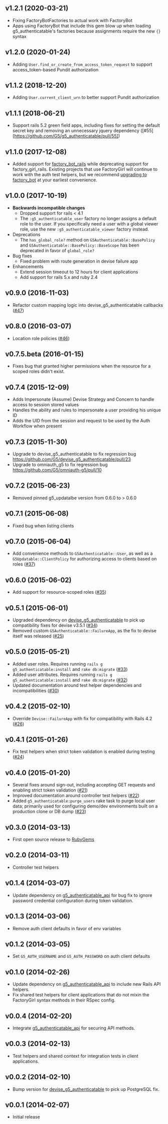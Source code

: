 ## v1.2.1 (2020-03-21)
* Fixing FactoryBotFactories to actual work with FactoryBot
* Apps using FactoryBot that include this gem blow up when loading g5_authenticatable's factories
because assignments require the new `{}` syntax 


## v1.2.0 (2020-01-24)
* Adding `User.find_or_create_from_access_token_request` to support access_token-based Pundit authorization
## v1.1.2 (2018-12-20)
* Adding `User.current_client_urn` to better support Pundit authorization
## v1.1.1 (2018-06-21)

* Support rails 5.2 green field apps, including fixes for setting the default
  secret key and removing an unnecessary jquery dependency
  ([#55][https://github.com/G5/g5_authenticatable/pull/55])

## v1.1.0 (2017-12-08)

* Added support for [factory_bot_rails](https://github.com/thoughtbot/factory_bot_rails)
  while deprecating support for factory_girl_rails. Existing projects that use
  FactoryGirl will continue to work with the auth test helpers, but we recommend
  [upgrading to factory_bot](https://github.com/thoughtbot/factory_bot/blob/4-9-0-stable/UPGRADE_FROM_FACTORY_GIRL.md)
  at your earliest convenience.

## v1.0.0 (2017-10-19)

* **Backwards incompatible changes**
  * Dropped support for rails < 4.1
  * The `:g5_authenticatable_user` factory no longer assigns a default role to
  the user. If you specifically need a user with a global viewer role, use the
  new `:g5_authenticatable_viewer` factory instead.
* Deprecations
  * The `has_global_role?` method on `G5Authenticatable::BasePolicy` and
  `G5Authenticatable::BasePolicy::BaseScope` has been deprecated in favor of
  `global_role?`
* Bug fixes
  * Fixed problem with route generation in devise failure app
* Enhancements
  * Extend session timeout to 12 hours for client applications
  * Add support for rails 5.x and ruby 2.4

## v0.9.0 (2016-11-03)

* Refactor custom mapping logic into devise_g5_authenticatable callbacks
  ([#47](https://github.com/G5/g5_authenticatable/pull/47))

## v0.8.0 (2016-03-07)

* Location role policies
  ([#46](https://github.com/G5/g5_authenticatable/pull/46))

## v0.7.5.beta (2016-01-15)

* Fixes bug that granted higher permissions when the resource for a scoped roles didn't exist.

## v0.7.4 (2015-12-09)

* Adds Impersonate (Assume) Devise Strategy and Concern to handle access to session stored values
* Handles the ability and rules to impersonate a user providing his unique ID
* Adds the UID from the session and request to be used by the Auth Workflow when present

## v0.7.3 (2015-11-30)
* Upgrade to devise_g5_authenticatable to fix regression bug https://github.com/G5/devise_g5_authenticatable/pull/23
* Upgrade to omniauth_g5 to fix regression bug https://github.com/G5/omniauth-g5/pull/10

## v0.7.2 (2015-06-23)

* Removed pinned g5_updatalbe version from 0.6.0 to > 0.6.0

## v0.7.1 (2015-06-08)

* Fixed bug when listing clients

## v0.7.0 (2015-06-04)

* Add convenience methods to `G5Authenticatable::User`, as well as a
  `G5Updatable::ClientPolicy` for authorizing access to clients based on roles
  ([#37](https://github.com/G5/g5_authenticatable/pull/37))

## v0.6.0 (2015-06-02)

* Add support for resource-scoped roles
  ([#35](https://github.com/G5/g5_authenticatable/pull/35))

## v0.5.1 (2015-06-01)

* Upgraded dependency on
  [devise_g5_authenticatable](https://github.com/devise_g5_authenticatable) to
  pick up compatibility fixes for devise v3.5.1
  ([#34](https://github.com/G5/g5_authenticatable/issues/34))
* Removed custom `G5Authenticatable::FailureApp`, as the fix to devise itself
  was released ([#25](https://github.com/G5/g5_authenticatable/issues/25))

## v0.5.0 (2015-05-21)

* Added user roles. Requires running `rails g g5_authenticatable:install` and
  `rake db:migrate`
  ([#33](https://github.com/G5/g5_authenticatable/pull/33))
* Added user attributes. Requires running `rails g g5_authenticatable:install`
  and `rake db:migrate`
  ([#32](https://github.com/G5/g5_authenticatable/pull/32))
* Updated documentation around test helper dependencies and incompatibilities
  ([#30](https://github.com/G5/g5_authenticatable/pull/30))

## v0.4.2 (2015-02-10)

* Override `Devise::FailureApp` with fix for compatibility with Rails 4.2
  ([#26](https://github.com/G5/g5_authenticatable/pull/26))

## v0.4.1 (2015-01-26)

* Fix test helpers when strict token validation is enabled during testing
  ([#24](https://github.com/G5/g5_authenticatable/pull/24))

## v0.4.0 (2015-01-20)

* Several fixes around sign-out, including accepting GET requests and
  enabling strict token validation
  ([#21](https://github.com/G5/g5_authenticatable/pull/21))
* Improved documentation around controller test helpers
  ([#22](https://github.com/G5/g5_authenticatable/pull/22))
* Added `g5_authenticatable:purge_users` rake task to purge local user data;
  primarily used for configuring demo/dev environments built on a production
  clone or DB dump
  ([#23](https://github.com/G5/g5_authenticatable/pull/23))

## v0.3.0 (2014-03-13)

* First open source release to [RubyGems](https://rubygems.org)

## v0.2.0 (2014-03-11)

* Controller test helpers

## v0.1.4 (2014-03-07)

* Update dependency on [g5_authenticatable_api](https://github.com/G5/g5_authenticatable_api)
  for bug fix to ignore password credential configuration during token validation.

## v0.1.3 (2014-03-06)

* Remove auth client defaults in favor of env variables

## v0.1.2 (2014-03-05)

* Set `G5_AUTH_USERNAME` and `G5_AUTH_PASSWORD` on auth client defaults

## v0.1.0 (2014-02-26)

* Update dependency on [g5_authenticatable_api](https://github.com/G5/g5_authenticatable_api)
  to include new Rails API helpers.
* Fix shared test helpers for client applications that do not mixin the FactoryGirl syntax methods
  in their RSpec config.

## v0.0.4 (2014-02-20)

* Integrate [g5_authenticatable_api](https://github.com/G5/g5_authenticatable_api)
  for securing API methods.

## v0.0.3 (2014-02-13)

* Test helpers and shared context for integration tests in client applications.

## v0.0.2 (2014-02-10)

* Bump version for [devise_g5_authenticatable](https://github.com/G5/devise_g5_authenticatable)
  to pick up PostgreSQL fix.

## v0.0.1 (2014-02-07)

* Initial release
